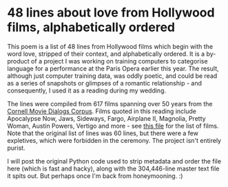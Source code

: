 # 48 lines about love from Hollywood films, alphabetically ordered
This poem is a list of 48 lines from Hollywood films which begin with the word love, stripped of their context, and alphabetically ordered. It is a by-product of a project I was working on training computers to categorise language for a performance at the Paris Opera earlier this year. The result, although just computer training data, was oddly poetic, and could be read as a series of snapshots or glimpses of a romantic relationship - and consequently, I used it as a reading during my wedding.

The lines were compiled from 617 films spanning over 50 years from the [Cornell Movie Dialogs Corpus](http://www.cs.cornell.edu/~cristian/Cornell_Movie-Dialogs_Corpus.html). Films quoted in this reading include Apocalypse Now, Jaws, Sideways, Fargo, Airplane II, Magnolia, Pretty Woman, Austin Powers, Vertigo and more - see [this file](https://github.com/olliepalmer/48lines/blob/master/48%20lines%20about%20love%2C%20alphabetically%20ordered%2C%20with%20film%20titles) for the list of films. Note that the original list of lines was 60 lines, but there were a few expletives, which were forbidden in the ceremony. The project isn't entirely purist.

I will post the original Python code used to strip metadata and order the file here (which is fast and hacky), along with the 304,446-line master text file it spits out. But perhaps once I'm back from honeymooning. :)
